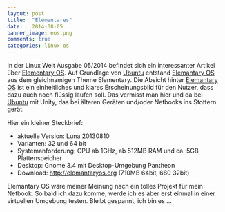```yaml
---
layout: post
title:  "Elementares"
date:   2014-08-05 
banner_image: eos.png
comments: true
categories: linux os
---
```

In der Linux Welt Ausgabe 05/2014 befindet sich ein interessanter Artikel über [Elementary OS](http://elemantaryos.org). 
Auf Grundlage von [Ubuntu](http://ubuntu.com) entstand [Elemantary OS](http://elemantaryos.org) aus dem gleichnamigen Theme Elementary. Die Absicht hinter [Elemantary OS](http://elemantaryos.org) ist ein einheitliches und klares Erscheinungsbild für den Nutzer, dass dazu auch noch flüssig laufen soll. 
Das vermisst man hier und da bei [Ubuntu](http://ubuntu.com) mit Unity, das bei älteren Geräten und/oder Netbooks ins Stottern gerät.

Hier ein kleiner Steckbrief:

* aktuelle Version: Luna 20130810
* Varianten: 32 und 64 bit
* Systemanforderung: CPU ab 1GHz, ab 512MB RAM und ca. 5GB Plattenspeicher
* Desktop: Gnome 3.4 mit Desktop-Umgebung Pantheon
* Download: http://elemantaryos.org (710MB 64bit, 680 32bit)

Elemantary OS wäre meiner Meinung nach ein tolles Projekt für mein Netbook. So bald ich dazu komme, werde ich es aber erst einmal in einer virtuellen Umgebung testen.
Bleibt gespannt, ich bin es ...